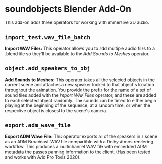 # soundobjects Blender Add-On

This add-on adds three operators for working with immersive 3D audio.

## `import_test.wav_file_batch`

**Import WAV Files:** This operator allows you to add multiple audio files to a .blend file so they'll be available to
the *Add Sounds to Meshes* operator.

## `object.add_speakers_to_obj`

**Add Sounds to Meshes:** This operator takes all the selected objects in the current scene and attaches a new speaker 
locked to that object's location throughout the animation. You provide the prefix for the name of a set of sound files
added with the _Import WAV Files_ operator, and these are added to each selected object randomly. The sounds can be 
timed to either begin playing at the beginning of the sequence, at a random time, or when the respective object is
closest to the scene's camera.

## `export.adm_wave_file`

**Export ADM Wave File:** This operator exports all of the speakers in a scene as an ADM Broadcast-WAV file compartible
with a Dolby Atmos rendering workflow. This produces a multichannel WAV file with embedded ADM metadata the passes
panning information to the client. (Has been tested and works with Avid Pro Tools 2020).


